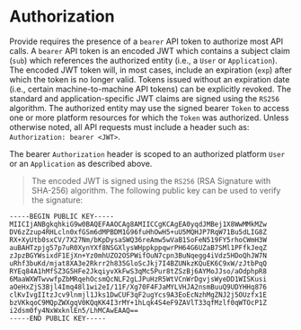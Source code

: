 # Authorization

Provide requires the presence of a `bearer` API token to authorize most API calls. A `bearer` API token is an encoded JWT which contains a subject claim (`sub`) which references the authorized entity (i.e., a `User` or `Application`). The encoded JWT token will, in most cases, include an expiration (`exp`) after which the token is no longer valid. Tokens issued without an expiration date (i.e., certain machine-to-machine API tokens) can be explicitly revoked. The standard and application-specific JWT claims are signed using the `RS256` algorithm. The authorized entity may use the signed bearer `Token` to access one or more platform resources for which the `Token` was authorized. Unless otherwise noted, all API requests must include a header such as: `Authorization: bearer <JWT>`.

The bearer `Authorization` header is scoped to an authorized platform `User` or an `Application` as described above.

> The encoded JWT is signed using the `RS256` (RSA Signature with SHA-256) algorithm. The following public key can be used to verify the signature:

```shell
-----BEGIN PUBLIC KEY-----
MIICIjANBgkqhkiG9w0BAQEFAAOCAg8AMIICCgKCAgEA0yqdJMBej1X8WwMMkMZw
DV6zZzup4RHLcln0xfGSm6dMPBDM1G96fuHhOwH5+uU5MQHJP7RqW71Bu5dLIG8Z
RX+XyUtb0sxCV/7X27Nm/bKpDysaSWQ36reAmw5wVaB1SoFeN519FY5rhoCWmH3W
auBAHTzpjg57p7uR0XynYXf8NSGXlysWHppkppqwrPH64G6UZaB7SMl1PFfkJeqZ
zJpzBGYWsixdF1EjXn+Yz0mhUZO2OSPWifOuN7cpn3BuNqegg4iVdz5HDoQhJW7N
uRhf3buKd/mjat8XA3e2Rkrr2h835GloScJkj7I4BZUNkzKQuEK6C9xW/zJtbPqQ
RYEq84A1hMfSZ3G5HFe2JkqiyvXkFwS3qMc5Pur8tZSzBj6AYMoJJso/aOdphpR8
6MaaWXWTwvwfpZbMRqehOcsmQcNLF2gLJPuHzR5WtVCnWrDgvjsWyeDD1WISKusi
aOeHxZjS3Bjl4Imq48l1wi2eI/11F/Xg70F4FJaMYLVHJA2nsmBuuQ9UDYHHq876
clKvIvgIItzJcv9lnmjl1Jks1DwCUF3qF2ugYcs9A3EoEcNzhMgZNJ2j5OUzfx1E
bzVKkqoC9MQpZWXgqV0KQqKK4I3rMY+1hLqk4S4eF9ZAVlT33qfMzlf0qWTOcP1Z
i2dsm0fy4NxWxknlEn5/LhMCAwEAAQ==
-----END PUBLIC KEY-----
```
